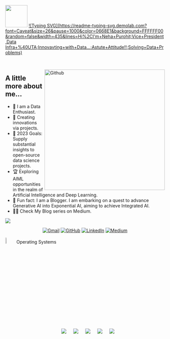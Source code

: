 <img src="https://media.giphy.com/media/VgCDAzcKvsR6OM0uWg/giphy.gif" width="70">  [![Typing SVG](https://readme-typing-svg.demolab.com?font=Caveat&size=26&pause=1000&color=0668E1&background=FFFFFF00&random=false&width=435&lines=Hi%2CI'm+Neha+Purohit;Vice+President,Data Infra+%40UTA;Innovavting+with+Data...;Astute+Attitude!!;Solving+Data+Problems)](https://git.io/typing-svg)

<br>

<img width="380" align="right" alt="Github"
src="https://raw.githubusercontent.com/Rishabh2804/Rishabh2804/master/Resources/Icons/developer-girl.gif" 
/> 

## A little more about me...  

- 🌱 I am a Data Enthusiast.
- 👯 Creating innovations via projects.
- 🥅 2023 Goals: Supply substantial insights to open-source data science projects.
- 🏆 Exploring AIML opportunities in the realm of Artificial Intelligence and Deep Learning.
- 🏸 Fun fact: I am a Blogger. I am embarking on a quest to advance Generative AI into Exponential AI, aiming to achieve Integrated AI.
- 💁‍♀️ Check My Blog series on Medium.

 <img src="https://github.com/7oSkaaa/7oSkaaa/blob/main/Images/Connect-with-me.gif?raw=true">
<p align="center">
	<a href="mailto:neha.purohit.ai@gmail.com"><img img src="https://img.shields.io/badge/gmail-%23EA4335.svg?style=plastic&logo=gmail&logoColor=white" alt="Gmail"/></a>
	<a href="https://github.com/NehaAIML"><img src="https://img.shields.io/badge/github-%23181717.svg?style=plastic&logo=github&logoColor=white" alt="GitHub"/></a>
	<a href="https://www.linkedin.com/in/neha-purohit-ai"><img src="https://img.shields.io/badge/linkedin-%230A66C2.svg?style=plastic&logo=linkedin&logoColor=white" alt="LinkedIn"/></a>
 	<a href="https://medium.com/@neha.purohit.ai"><img src="https://img.shields.io/badge/Medium-%23181717.svg?style=plastic&logo=medium&logoColor=white" alt="Medium"/></a>
	
</p>

<img src = "https://github.com/7oSkaaa/7oSkaaa/blob/main/Images/OS.gif?raw=true" width=07%>Operating Systems
 &emsp;
<p align="center">
  &emsp;
    <a href="#"><img src="https://img.shields.io/badge/Linux-FCC624?style=plastic&logo=linux&logoColor=black"></a>
  &emsp;
    <a href="#"><img src="https://img.shields.io/badge/Ubuntu-E95420?style=plastic&logo=ubuntu&logoColor=white"></a>
  &emsp;
    <a href="#"><img src="https://img.shields.io/badge/Windows-0078D6?style=plastic&logo=windows&logoColor=white"></a>
  &emsp;
    <a href="#"><img src="https://img.shields.io/badge/pop!_os-%2348B9C7.svg?style=plastic&&logo=pop!_os&logoColor=white" /></a>
  &emsp;
    <a href="#"><img src="https://img.shields.io/badge/manjaro-%2335BF5C.svg?&style=plastic&logo=manjaro&logoColor=white" /></a>
</p>
